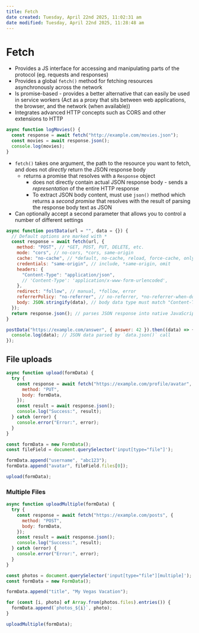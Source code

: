 ```yaml
---
title: Fetch
date created: Tuesday, April 22nd 2025, 11:02:31 am
date modified: Tuesday, April 22nd 2025, 11:28:48 am
---
```


# Fetch

- Provides a JS interface for accessing and manipulating parts of the protocol (eg. requests and responses)
- Provides a global `fetch()` method for fetching resources asynchronously across the network
- Is promise-based - provides a better alternative that can easily be used in service workers (Act as a proxy that sits between web applications, the browser, and the network (when available))
- Integrates advanced HTTP concepts such as CORS and other extensions to HTTP

```js
async function logMovies() {
  const response = await fetch("http://example.com/movies.json");
  const movies = await response.json();
  console.log(movies);
}
```

- `fetch()` takes one argument, the path to the resource you want to fetch, and does not _directly_ return the JSON response body
  - returns a promise that resolves with a `Response` object
    - does not directly contain actual JSON response body - sends a _representation_ of the entire HTTP response
    - To extract JSON body content, must use `json()` method which returns a _second promise_ that resolves with the result of parsing the response body text as JSON
- Can optionally accept a second parameter that allows you to control a number of different settings

```js
async function postData(url = "", data = {}) {
  // Default options are marked with *
  const response = await fetch(url, {
    method: "POST", // *GET, POST, PUT, DELETE, etc.
    mode: "cors", // no-cors, *cors, same-origin
    cache: "no-cache", // *default, no-cache, reload, force-cache, only-if-cached
    credentials: "same-origin", // include, *same-origin, omit
    headers: {
      "Content-Type": "application/json",
      // 'Content-Type': 'application/x-www-form-urlencoded',
    },
    redirect: "follow", // manual, *follow, error
    referrerPolicy: "no-referrer", // no-referrer, *no-referrer-when-downgrade, origin, origin-when-cross-origin, same-origin, strict-origin, strict-origin-when-cross-origin, unsafe-url
    body: JSON.stringify(data), // body data type must match "Content-Type" header
  });
  return response.json(); // parses JSON response into native JavaScript objects
}

postData("https://example.com/answer", { answer: 42 }).then((data) => {
  console.log(data); // JSON data parsed by `data.json()` call
});
```

## File uploads

```js
async function upload(formData) {
  try {
    const response = await fetch("https://example.com/profile/avatar", {
      method: "PUT",
      body: formData,
    });
    const result = await response.json();
    console.log("Success:", result);
  } catch (error) {
    console.error("Error:", error);
  }
}

const formData = new FormData();
const fileField = document.querySelector('input[type="file"]');

formData.append("username", "abc123");
formData.append("avatar", fileField.files[0]);

upload(formData);
```

### Multiple Files

```js
async function uploadMultiple(formData) {
  try {
    const response = await fetch("https://example.com/posts", {
      method: "POST",
      body: formData,
    });
    const result = await response.json();
    console.log("Success:", result);
  } catch (error) {
    console.error("Error:", error);
  }
}

const photos = document.querySelector('input[type="file"][multiple]');
const formData = new FormData();

formData.append("title", "My Vegas Vacation");

for (const [i, photo] of Array.from(photos.files).entries()) {
  formData.append(`photos_${i}`, photo);
}

uploadMultiple(formData);
```
